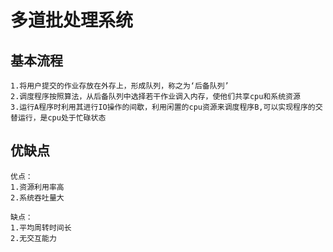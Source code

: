 # 多道批处理系统

## 基本流程
    
    1.将用户提交的作业存放在外存上，形成队列，称之为‘后备队列’
    2.调度程序按照算法，从后备队列中选择若干作业调入内存，使他们共享cpu和系统资源
    3.运行A程序时利用其进行IO操作的间歇，利用闲置的cpu资源来调度程序B,可以实现程序的交替运行，是cpu处于忙碌状态

## 优缺点
    优点：
    1.资源利用率高
    2.系统吞吐量大
    
    缺点：
    1.平均周转时间长
    2.无交互能力
    
